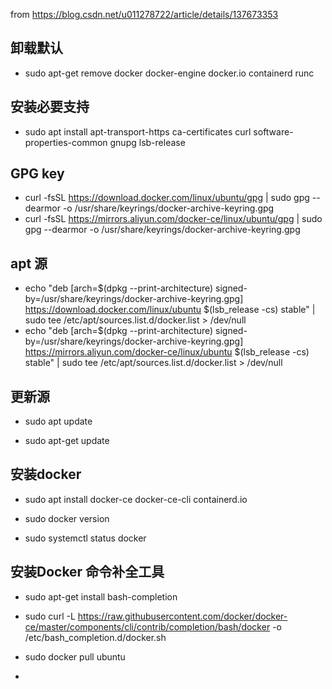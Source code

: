 from https://blog.csdn.net/u011278722/article/details/137673353

## 卸载默认
* sudo apt-get remove docker docker-engine docker.io containerd runc

## 安装必要支持
* sudo apt install apt-transport-https ca-certificates curl software-properties-common gnupg lsb-release

## GPG key
* curl -fsSL https://download.docker.com/linux/ubuntu/gpg | sudo gpg --dearmor -o /usr/share/keyrings/docker-archive-keyring.gpg
* curl -fsSL https://mirrors.aliyun.com/docker-ce/linux/ubuntu/gpg | sudo gpg --dearmor -o /usr/share/keyrings/docker-archive-keyring.gpg

## apt 源
* echo "deb [arch=$(dpkg --print-architecture) signed-by=/usr/share/keyrings/docker-archive-keyring.gpg] https://download.docker.com/linux/ubuntu $(lsb_release -cs) stable" | sudo tee /etc/apt/sources.list.d/docker.list > /dev/null
* echo "deb [arch=$(dpkg --print-architecture) signed-by=/usr/share/keyrings/docker-archive-keyring.gpg] https://mirrors.aliyun.com/docker-ce/linux/ubuntu $(lsb_release -cs) stable" | sudo tee /etc/apt/sources.list.d/docker.list > /dev/null

## 更新源
* sudo apt update
  
* sudo apt-get update

## 安装docker
* sudo apt install docker-ce docker-ce-cli containerd.io

* sudo docker version

* sudo systemctl status docker

## 安装Docker 命令补全工具
* sudo apt-get install bash-completion

* sudo curl -L https://raw.githubusercontent.com/docker/docker-ce/master/components/cli/contrib/completion/bash/docker -o /etc/bash_completion.d/docker.sh
                        


* sudo docker pull ubuntu
* 

